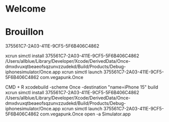 # Welcome













# Brouillon

375561C7-2A03-411E-9CF5-5F6B406C4862

xcrun simctl install 375561C7-2A03-411E-9CF5-5F6B406C4862 /Users/allblue/Library/Developer/Xcode/DerivedData/Once-dmxdvuxqtbeaeofsqzunvzzudekd/Build/Products/Debug-iphonesimulator/Once.app
xcrun simctl launch 375561C7-2A03-411E-9CF5-5F6B406C4862 com.vegapunk.Once





CMD + R
xcodebuild -scheme Once -destination "name=iPhone 15" build
xcrun simctl install 375561C7-2A03-411E-9CF5-5F6B406C4862 /Users/allblue/Library/Developer/Xcode/DerivedData/Once-dmxdvuxqtbeaeofsqzunvzzudekd/Build/Products/Debug-iphonesimulator/Once.app
xcrun simctl launch 375561C7-2A03-411E-9CF5-5F6B406C4862 com.vegapunk.Once
open -a Simulator.app
